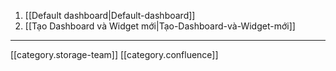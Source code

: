 
1. [[Default dashboard|Default-dashboard]]
1. [[Tạo Dashboard và Widget mới|Tạo-Dashboard-và-Widget-mới]]



*****

[[category.storage-team]] 
[[category.confluence]] 
